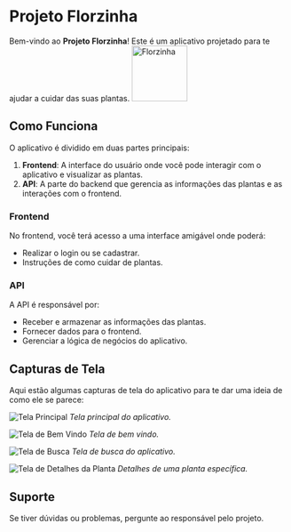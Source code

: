 # Projeto Florzinha

Bem-vindo ao **Projeto Florzinha**! Este é um aplicativo projetado para te ajudar a cuidar das suas plantas. <img src="https://media.giphy.com/media/v1.Y2lkPTc5MGI3NjExdzV0am1xdnMyOG15ZGhkczQ3ZmhncXRhZm92dW1hYmIyeGJtbTB6MSZlcD12MV9pbnRlcm5hbF9naWZfYnlfaWQmY3Q9Zw/XSTtrAN0rJfy/giphy.gif" alt="Florzinha" width="100" height="100">

## Como Funciona

O aplicativo é dividido em duas partes principais:

1. **Frontend**: A interface do usuário onde você pode interagir com o aplicativo e visualizar as plantas.
2. **API**: A parte do backend que gerencia as informações das plantas e as interações com o frontend.

### Frontend

No frontend, você terá acesso a uma interface amigável onde poderá:

- Realizar o login ou se cadastrar.
- Instruções de como cuidar de plantas.

### API

A API é responsável por:

- Receber e armazenar as informações das plantas.
- Fornecer dados para o frontend.
- Gerenciar a lógica de negócios do aplicativo.

## Capturas de Tela

Aqui estão algumas capturas de tela do aplicativo para te dar uma ideia de como ele se parece:

![Tela Principal](img/login.png)
*Tela principal do aplicativo.*

![Tela de Bem Vindo](img/welcome.png)
*Tela de bem vindo.*

![Tela de Busca](img/search.png)
*Tela de busca do aplicativo.*

![Tela de Detalhes da Planta](img/description.png)
*Detalhes de uma planta específica.*


## Suporte

Se tiver dúvidas ou problemas, pergunte ao responsável pelo projeto.

